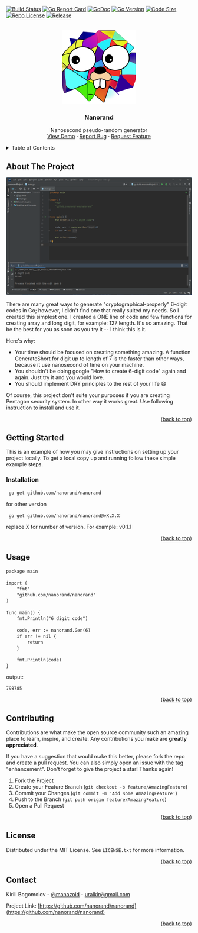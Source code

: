 <!-- PROJECT SHIELDS -->
[![Build Status](https://github.com/nanorand/nanorand/actions/workflows/go.yml/badge.svg?branch=master)](https://github.com/nanorand/nanorand/actions)
[![Go Report Card](https://goreportcard.com/badge/github.com/nanorand/nanorand)](https://goreportcard.com/report/github.com/nanorand/nanorand)
[![GoDoc](https://pkg.go.dev/badge/github.com/nanorand/nanorand?status.svg)](https://pkg.go.dev/github.com/nanorand/nanorand?tab=doc)
[![Go Version](https://img.shields.io/github/go-mod/go-version/nanorand/nanorand)](https://go.dev/)
[![Code Size](https://img.shields.io/github/languages/code-size/nanorand/nanorand)](https://github.com/nanorand/nanorand/blob/master/nanorand.go)
[![Repo License](https://img.shields.io/github/license/nanorand/nanorand)](https://github.com/nanorand/nanorand/blob/master/LICENSE.txt)
[![Release](https://img.shields.io/github/v/release/nanorand/nanorand)](https://github.com/nanorand/nanorand/releases)

<!-- PROJECT LOGO -->
<br />
<div align="center">
  <a href="https://github.com/nanorand/nanorand">
    <img src="https://raw.githubusercontent.com/nanorand/logo/master/logo.svg" alt="Logo" width="200" height="200">
  </a>

<h3 align="center">Nanorand</h3>

  <p align="center">
    Nanosecond pseudo-random generator
    <br />
    <a href="https://github.com/nanorand/nanorand/">View Demo</a>
    ·
    <a href="https://github.com/nanorand/nanorand/issues">Report Bug</a>
    ·
    <a href="https://github.com/nanorand/nanorand/issues">Request Feature</a>
  </p>
</div>



<!-- TABLE OF CONTENTS -->
<details>
  <summary>Table of Contents</summary>
  <ol>
    <li>
      <a href="#about-the-project">About The Project</a>
      <ul>
        <li><a href="#built-with">Built With</a></li>
      </ul>
    </li>
    <li>
      <a href="#getting-started">Getting Started</a>
      <ul>
        <li><a href="#installation">Installation</a></li>
      </ul>
    </li>
    <li><a href="#usage">Usage</a></li>
    <li><a href="#contributing">Contributing</a></li>
    <li><a href="#license">License</a></li>
    <li><a href="#contact">Contact</a></li>
  </ol>
</details>



<!-- ABOUT THE PROJECT -->
## About The Project

[![Nanorand Screen Shot][product-screenshot]](https://raw.githubusercontent.com/nanorand/logo/master/screenshot.png)

There are many great ways to generate "cryptographical-properly" 6-digit codes in Go; however, I didn't find one that really suited my needs. So I created this simplest one. I created a ONE line of code and few functions for creating array and long digit, for example: 127 length. It's so amazing. That be the best for you as soon as you try it -- I think this is it.

Here's why:
* Your time should be focused on creating something amazing. A function GenerateShort for digit up to length of 7 is the faster than other ways, because it use nanosecond of time on your machine. 
* You shouldn't be doing google "How to create 6-digit code" again and again. Just try it and you would love.
* You should implement DRY principles to the rest of your life :smile:

Of course, this project don't suite your purposes if you are creating Pentagon security system. In other way it works great.
Use following instruction to install and use it.

<p align="right">(<a href="#top">back to top</a>)</p>



<!-- GETTING STARTED -->
## Getting Started

This is an example of how you may give instructions on setting up your project locally.
To get a local copy up and running follow these simple example steps.

### Installation

   ```sh
    go get github.com/nanorand/nanorand
   ```

for other version

   ```sh
    go get github.com/nanorand/nanorand@vX.X.X
   ```

replace X for number of version. For example: v0.1.1

<p align="right">(<a href="#top">back to top</a>)</p>



<!-- USAGE EXAMPLES -->
## Usage

```
package main

import (
	"fmt"
	"github.com/nanorand/nanorand"
)

func main() {
	fmt.Println("6 digit code")

	code, err := nanorand.Gen(6)
	if err != nil {
		return
	}

	fmt.Println(code)
}
```

output:

```
798785
```

<p align="right">(<a href="#top">back to top</a>)</p>



<!-- CONTRIBUTING -->
## Contributing

Contributions are what make the open source community such an amazing place to learn, inspire, and create. Any contributions you make are **greatly appreciated**.

If you have a suggestion that would make this better, please fork the repo and create a pull request. You can also simply open an issue with the tag "enhancement".
Don't forget to give the project a star! Thanks again!

1. Fork the Project
2. Create your Feature Branch (`git checkout -b feature/AmazingFeature`)
3. Commit your Changes (`git commit -m 'Add some AmazingFeature'`)
4. Push to the Branch (`git push origin feature/AmazingFeature`)
5. Open a Pull Request

<p align="right">(<a href="#top">back to top</a>)</p>



<!-- LICENSE -->
## License

Distributed under the MIT License. See `LICENSE.txt` for more information.

<p align="right">(<a href="#top">back to top</a>)</p>



<!-- CONTACT -->
## Contact

Kirill Bogomolov - [@manazoid](https://t.me/manazoid) - uralkir@gmail.com

Project Link: [https://github.com/nanorand/nanorand](https://github.com/nanorand/nanorand)

<p align="right">(<a href="#top">back to top</a>)</p>

<!-- MARKDOWN LINKS & IMAGES -->
<!-- https://www.markdownguide.org/basic-syntax/#reference-style-links -->
[product-screenshot]: https://raw.githubusercontent.com/nanorand/logo/master/screenshot.png
